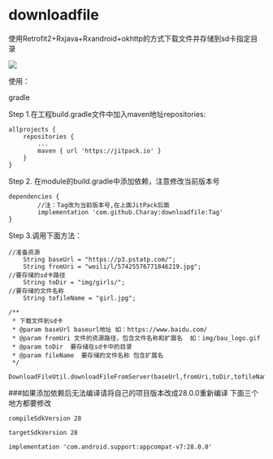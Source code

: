 # downloadfile
使用Retrofit2+Rxjava+Rxandroid+okhttp的方式下载文件并存储到sd卡指定目录

[![](https://jitpack.io/v/Charay/downloadfile.svg)](https://jitpack.io/#Charay/downloadfile)

使用：


gradle

Step 1.在工程build.gradle文件中加入maven地址repositories:

	allprojects {
		repositories {
			...
			maven { url 'https://jitpack.io' }
		}
	}
Step 2. 在module的build.gradle中添加依赖，注意修改当前版本号

	dependencies {
			//注：Tag改为当前版本号,在上面JitPack后面
	        implementation 'com.github.Charay:downloadfile:Tag'
	}


Step 3.调用下面方法：

	//准备资源
		String baseUrl = "https://p3.pstatp.com/";
    	String fromUri = "weili/l/57425576771846219.jpg";
    //要存储的sd卡路径
    	String toDir = "img/girls/";
    //要存储的文件名称
    	String tofileName = "girl.jpg";

	/**
     * 下载文件到sd卡
     * @param baseUrl baseurl地址 如：https://www.baidu.com/
     * @param fromUri 文件的资源路径，包含文件名称和扩展名  如：img/bau_logo.gif
     * @param toDir  要存储在sd卡中的目录
     * @param fileName  要存储的文件名称 包含扩展名
     */
	
	DownloadFileUtil.downloadFileFromServer(baseUrl,fromUri,toDir,tofileName);
###如果添加依赖后无法编译请将自己的项目版本改成28.0.0重新编译
下面三个地方都要修改

	compileSdkVersion 28

	targetSdkVersion 28
	
	implementation 'com.android.support:appcompat-v7:28.0.0'